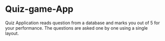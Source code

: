# Quiz-game-App
Quiz Application reads question from a database and marks you out of 5 for your performance. The questions are asked one by one using a single layout.
